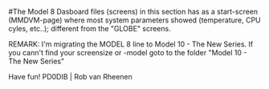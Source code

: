 #The Model 8 Dasboard files (screens) in this section has as a start-screen (MMDVM-page) where most system parameters showed
(temperature, CPU cyles, etc..); different from the "GLOBE" screens.

REMARK: I'm migrating the MODEL 8 line to Model 10 - The New Series. If you cann't find your screensize or -model
goto to the folder "Model 10 - The New Series"

Have fun! PD0DIB | Rob van Rheenen


